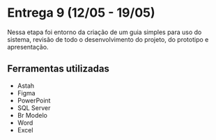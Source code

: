 # Entrega 9 (12/05 - 19/05)

Nessa etapa foi entorno da criação de um guia simples para uso do sistema, revisão
de todo o desenvolvimento do projeto, do prototipo e apresentação.

## Ferramentas utilizadas
- Astah
- Figma
- PowerPoint
- SQL Server
- Br Modelo
- Word
- Excel

